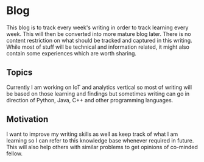 # Blog
This blog is to track every week's writing in order to track learning every week. This will then be converted into more mature blog later.
There is no content restriction on what should be tracked and captured in this writing. While most of stuff will be technical and information related, it might also contain some experiences which are worth sharing.

## Topics
Currently I am working on IoT and analytics vertical so most of writing will be based on those learning and findings but sometimes writing can go in direction of Python, Java, C++ and other programming languages.

## Motivation
I want to improve my writing skills as well as keep track of what I am learning so I can refer to this knowledge base whenever required in future. This will also help others with similar problems to get opinions of co-minded fellow.

